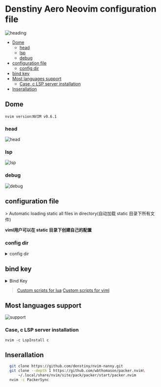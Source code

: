 # Denstiny Aero Neovim configuration file

![heading](https://user-images.githubusercontent.com/57088952/160252189-b96cbd52-9419-4a0b-907b-8d8336d20705.jpg)

<!-- vim-markdown-toc GFM -->

* [Dome](#dome)
  * [head](#head)
  * [lsp](#lsp)
  * [debug](#debug)
* [configuration file](#configuration-file)
  * [config dir](#config-dir)
* [bind key](#bind-key)
* [Most languages support](#most-languages-support)
  * [Case, c LSP server installation](#case-c-lsp-server-installation)
* [Inserallation](#inserallation)

<!-- vim-markdown-toc -->
## Dome
`nvim version`:`NVIM v0.6.1`
### head
![head](https://user-images.githubusercontent.com/57088952/194766975-eafaf2d8-c48d-4364-9312-a73e4867ce9a.png) 
### lsp
![lsp](https://user-images.githubusercontent.com/57088952/194767046-fe72917e-2e1b-4862-b3b0-17532ebcdf6f.png) 
### debug
![debug](https://user-images.githubusercontent.com/57088952/194767162-48a08c44-3a94-4de6-91d3-88145929d96e.png) 
## configuration file
\> Automatic loading static all files in directory(自动加载 static 目录下所有文件)

**viml用户可以在 static 目录下创建自己的配置**

### config dir

<details>
  <summary>config dir</summary>

| init.lua                 | lua 配置文件入口 |
|--------------------------|------------------|
| plugins/plugins          | 安装插件         |
| lsp/init.lua             | lsp server 配置  |
| other/bind-key/init.lua  | 按键绑定         |
| other/statline/init.lua  | 状态栏配置       |
| other/theme/init.lua     | 主题配置         |
| other/au.lua             | 自动启动选项     |
| static/custom_vimscript/ | 自定义viml脚本   |
| /other/custom_lua        | 自定义lua脚本    |
| static/templates         | 文件模板         |
| static/vimspector-json   | debug配置文件    |
| static/configuration.vim | vim插件配置      |
| static/aristic.vim       | 格式化配置       |
| static/mappings.vim      | 默认参数配置     |
| static/highlight.vim     | 自定义高亮设置   |

</details>


## bind key

<details>
  <summary>Bind Key</summary>

| key                  | annotations        |
| ---------------      | ---------------    |
| ;tw                  | 打开翻译界面       |
| ;te                  | 翻译               |
| ;tr                  | 翻译替换当前选中   |
| tr                   | 打开文件树         |
| da                   | 打开诊断           |
| \<F5\>               | 调试               |
| \<F7\>               | 中断调试           |
| \<F9\>               | 断点               |
| \<F10\>              | 步进               |
| \<F11\>              | 单步调试           |
| H                    | 打开启动面板       |
| \<ALT-p\>            | 打开项目列表       |
| ;ed                  | 编辑markdown代码块 |
| \<C-p\>              | 打开剪切板         |
| B                    | 切换Buffer         |
| cb                   | 关闭Buffer         |
| b                    | 选择Buffer标签     |
| L                    | 撤销树             |
| gd                   | 跳转到定义         |
| gpd                  | 打开定义           |
| \<C\-j\\> / \<C\-k\> | 代码片段跳转       |
| \<C\-\\\>            | 打开/隐藏 终端     |
| ;nf                  | 快速创建注释       |
| ;d                   | 编译型语言快速编译 |
| ;r                   | 指定当前代码       |
</details>



> [Custom scripts for lua](./lua/aero/other/custom_lua/README.md) 
> [Custom scripts for viml](./static/custom_vimscript/README.md) 

##  Most languages support
![support](https://s4.ax1x.com/2022/01/14/7Gk3mn.png) 
### Case, c LSP server installation
```vim
nvim -c LspInstall c
```
## Inserallation
```bash
  git clone https://github.com/denstiny/nvim-nanny.git
  git clone --depth 1 https://github.com/wbthomason/packer.nvim\
      ~/.local/share/nvim/site/pack/packer/start/packer.nvim
  nvim -c PackerSync
```
